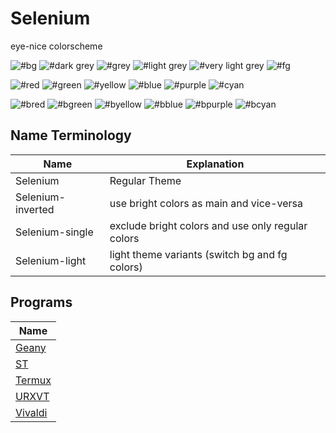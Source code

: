 # Selenium
 eye-nice colorscheme

![#bg](https://via.placeholder.com/15/2a2a2a/000000?text=+)
![#dark grey](https://via.placeholder.com/15/2f2f2f/000000?text=+)
![#grey](https://via.placeholder.com/15/3a3a3a/000000?text=+)
![#light grey](https://via.placeholder.com/15/666666/000000?text=+)
![#very light grey](https://via.placeholder.com/15/999999/000000?text=+)
![#fg](https://via.placeholder.com/15/a6a6a6/000000?text=+)

![#red](https://via.placeholder.com/15/a66966/000000?text=+)
![#green](https://via.placeholder.com/15/91a666/000000?text=+)
![#yellow](https://via.placeholder.com/15/a69c66/000000?text=+)
![#blue](https://via.placeholder.com/15/6677a6/000000?text=+)
![#purple](https://via.placeholder.com/15/9a66a6/000000?text=+)
![#cyan](https://via.placeholder.com/15/66a6aa/000000?text=+)

![#bred](https://via.placeholder.com/15/963636/000000?text=+)
![#bgreen](https://via.placeholder.com/15/669636/000000?text=+)
![#byellow](https://via.placeholder.com/15/969336/000000?text=+)
![#bblue](https://via.placeholder.com/15/363996/000000?text=+)
![#bpurple](https://via.placeholder.com/15/903696/000000?text=+)
![#bcyan](https://via.placeholder.com/15/369696/000000?text=+)

## Name Terminology

| Name    |  Explanation
|-----------|-----------|
|Selenium | Regular Theme |
|Selenium-inverted | use bright colors as main and vice-versa |
|Selenium-single| exclude bright colors and use only regular colors |
|Selenium-light| light theme variants (switch bg and fg colors) |


## Programs

| Name    | 
|-----------|
| [Geany](https://github.com/ItzSelenux/selenium-colorscheme/tree/main/geany)     |
| [ST](https://github.com/ItzSelenux/selenium-colorscheme/tree/main/st)           |
| [Termux](https://github.com/ItzSelenux/selenium-colorscheme/tree/main/termux)   |
| [URXVT](https://github.com/ItzSelenux/selenium-colorscheme/tree/main/urxvt)     |
| [Vivaldi](https://github.com/ItzSelenux/selenium-colorscheme/tree/main/vivaldi) |
